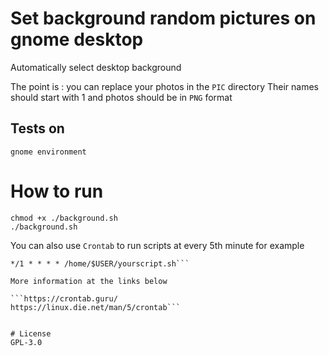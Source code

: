 # Set background random pictures on gnome  desktop

Automatically select desktop background

The point is : you can replace your photos in the `PIC` directory Their names should start with 1 and photos should be in `PNG` format

## Tests on

`gnome environment`

# How to run
```
chmod +x ./background.sh
./background.sh
```

You can also use `Crontab` to run scripts at every 5th minute for example
```
*/1 * * * * /home/$USER/yourscript.sh```

More information at the links below

```https://crontab.guru/
https://linux.die.net/man/5/crontab```


# License
GPL-3.0
